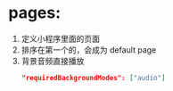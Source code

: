 # pages:
1. 定义小程序里面的页面
2. 排序在第一个的，会成为 default page
3. 背景音频直接播放 
   ```json
   "requiredBackgroundModes": ["audio"]
   ```